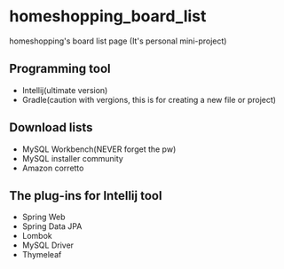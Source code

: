 # homeshopping_board_list
homeshopping's board list page 
(It's personal mini-project)

## Programming tool
+ Intellij(ultimate version)
+ Gradle(caution with vergions, this is for creating a new file or project)

## Download lists
+ MySQL Workbench(NEVER forget the pw)
+ MySQL installer community
+ Amazon corretto

## The plug-ins for Intellij tool 
+ Spring Web
+ Spring Data JPA
+ Lombok
+ MySQL Driver
+ Thymeleaf
